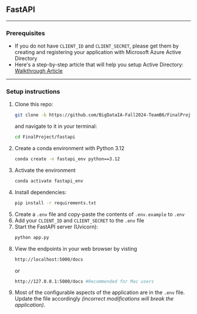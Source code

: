 ## FastAPI
---
### Prerequisites
- If you do not have `CLIENT_ID` and `CLIENT_SECRET`, please get them by creating and registering your application with Microsoft Azure Active Directory
- Here's a step-by-step article that will help you setup Active Directory: [Walkthrough Article](https://medium.com/@megan.baye/access-microsoft-outlook-mail-using-python-through-the-microsoft-graph-api-4b8d11a0aae5)
---
### Setup instructions
1. Clone this repo:
    ```bash
    git clone -b https://github.com/BigDataIA-Fall2024-TeamB6/FinalProject.git
    ```
    and navigate to it in your terminal:
    ```bash
    cd FinalProject/fastapi
    ```
2. Create a conda environment with Python 3.12
    ```bash
    conda create -n fastapi_env python==3.12
    ```
3. Activate the environment
    ```bash
    conda activate fastapi_env
    ```
4. Install dependencies:
    ```bash
    pip install -r requirements.txt
    ```
5. Create a `.env` file and copy-paste the contents of `.env.example` to `.env`
6. Add your `CLIENT_ID` and `CLIENT_SECRET` to the `.env` file
7. Start the FastAPI server (Uvicorn):
    ```bash
    python app.py
    ```
8. View the endpoints in your web browser by visting 
    ```bash
    http://localhost:5000/docs
    ```
    or
    ```bash
    http://127.0.0.1:5000/docs #Recommended for Mac users
    ``` 
9. Most of the configurable aspects of the application are in the `.env` file. Update the file accordingly *(incorrect modifications will break the application)*.